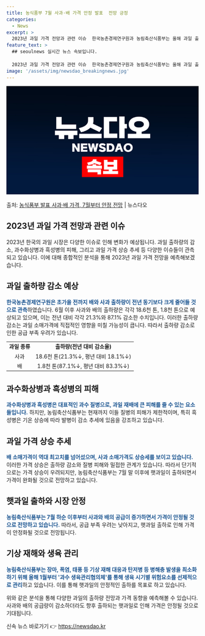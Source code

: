 ```yaml
---
title: 농식품부 7월 사과·배 가격 안정 발표  전망 긍정
categories:
  - News
excerpt: >
  2023년 과일 가격 전망과 관련 이슈  한국농촌경제연구원과 농림축산식품부는 올해 과일 출하량 및 가격 전망…
feature_text: >
  ## seoulnews 실시간 뉴스 속보입니다.

  2023년 과일 가격 전망과 관련 이슈  한국농촌경제연구원과 농림축산식품부는 올해 과일 출하량 및 가격 전망…
image: '/assets/img/newsdao_breakingnews.jpg'
---
```


![뉴스다오 속보](/assets/img/newsdao_breakingnews.jpg)

<p>출처: <a href="https://newsdao.kr/4381" rel="dofollow">농식품부 발표 사과·배 가격, 7월부터 안정 전망</a> | 뉴스다오</p>

<h2 data-ke-size="size26">2023년 과일 가격 전망과 관련 이슈</h2>
2023년 한국의 과일 시장은 다양한 이슈로 인해 변화가 예상됩니다. 과일 출하량의 감소, 과수화상병과 흑성병의 피해, 그리고 과일 가격 상승 추세 등 다양한 이슈들이 관측되고 있습니다. 이에 대해 종합적인 분석을 통해 2023년 과일 가격 전망을 예측해보겠습니다.

<h2 data-ke-size="size26">과일 출하량 감소 예상</h2>
<b><span style="color: #1a5490;">한국농촌경제연구원은 초가을 전까지 배와 사과 출하량이 전년 동기보다 크게 줄어들 것으로 관측</span></b>하였습니다. 6월 이후 사과와 배의 출하량은 각각 18.6천 톤, 1.8천 톤으로 예상되고 있으며, 이는 전년 대비 각각 21.3%와 87.1% 감소한 수치입니다. 이러한 출하량 감소는 과일 소매가격에 직접적인 영향을 미칠 가능성이 큽니다. 따라서 출하량 감소로 인한 공급 부족 우려가 있습니다.

<table>
  <tr>
    <td style="text-align: center; height: 17px;"><b>과일 종류</b></td>
    <td style="text-align: center; height: 17px;"><b>출하량(전년 대비 감소율)</b></td>
  </tr>
  <tr>
    <td style="text-align: center; height: 17px;">사과</td>
    <td style="text-align: center; height: 17px;">18.6천 톤(21.3%↓, 평년 대비 18.1%↓)</td>
  </tr>
  <tr>
    <td style="text-align: center; height: 17px;">배</td>
    <td style="text-align: center; height: 17px;">1.8천 톤(87.1%↓, 평년 대비 83.3%↓)</td>
  </tr>
</table>

<h2 data-ke-size="size26">과수화상병과 흑성병의 피해</h2>
<b><span style="color: #1a5490;">과수화상병과 흑성병은 대표적인 과수 질병으로, 과일 재배에 큰 피해를 줄 수 있는 요소들입니다.</span></b> 하지만, 농림축산식품부는 현재까지 이들 질병의 피해가 제한적이며, 특히 흑성병은 기온 상승에 따라 발병이 감소 추세에 있음을 강조하고 있습니다.

<h2 data-ke-size="size26">과일 가격 상승 추세</h2>
<b><span style="color: #1a5490;">배 소매가격이 역대 최고치를 넘어섰으며, 사과 소매가격도 상승세를 보이고 있습니다.</span></b> 이러한 가격 상승은 출하량 감소와 질병 피해와 밀접한 관계가 있습니다. 따라서 단기적으로는 가격 상승이 우려되지만, 농림축산식품부는 7월 말 이후에 햇과일이 출하되면서 가격이 완화될 것으로 전망하고 있습니다.

<h2 data-ke-size="size26">햇과일 출하와 시장 안정</h2>
<b><span style="color: #1a5490;">농림축산식품부는 7월 하순 이후부터 사과와 배의 공급이 증가하면서 가격이 안정될 것으로 전망하고 있습니다.</span></b> 따라서, 공급 부족 우려는 낮아지고, 햇과일 출하로 인해 가격이 안정화될 것으로 전망됩니다.

<h2 data-ke-size="size26">기상 재해와 생육 관리</h2>
<b><span style="color: #1a5490;">농림축산식품부는 장마, 폭염, 태풍 등 기상 재해 대응과 탄저병 등 병해충 발생을 최소화하기 위해 올해 1월부터 '과수 생육관리협의체'를 통해 생육 시기별 위험요소를 선제적으로 관리</span></b>하고 있습니다. 이를 통해 햇과일의 안정적인 출하를 목표로 하고 있습니다.

위와 같은 분석을 통해 다양한 과일의 출하량 전망과 가격 동향을 예측해볼 수 있습니다. 사과와 배의 공급량이 감소하더라도 향후 출하되는 햇과일로 인해 가격은 안정될 것으로 기대됩니다. 

신속 뉴스 바로가기 👉 <a href="https://newsdao.kr" rel="dofollow">https://newsdao.kr</a>


